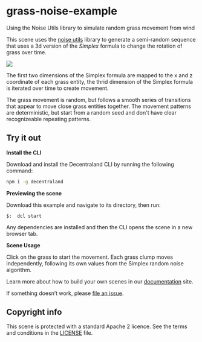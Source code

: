 # grass-noise-example

Using the Noise Utils library to simulate random grass movement from wind

This scene uses the [noise utils](https://github.com/decentraland/decentraland-noise-utils) library to generate a semi-random sequence that uses a 3d version of the _Simplex_ formula to change the rotation of grass over time.

![](screenshot/screenshot.gif)

The first two dimensions of the Simplex formula are mapped to the x and z coordinate of each grass entity, the thrid dimension of the Simplex formula is iterated over time to create movement.

The grass movement is random, but follows a smooth series of transitions that appear to move close grass entities together. The movement patterns are deterministic, but start from a random seed and don't have clear recognizeable repeating patterns.

## Try it out

**Install the CLI**

Download and install the Decentraland CLI by running the following command:

```bash
npm i -g decentraland
```

**Previewing the scene**

Download this example and navigate to its directory, then run:

```
$:  dcl start
```

Any dependencies are installed and then the CLI opens the scene in a new browser tab.

**Scene Usage**

Click on the grass to start the movement. Each grass clump moves independently, following its own values from the Simplex random noise algorithm.

Learn more about how to build your own scenes in our [documentation](https://docs.decentraland.org/) site.

If something doesn’t work, please [file an issue](https://github.com/decentraland-scenes/Awesome-Repository/issues/new).

## Copyright info

This scene is protected with a standard Apache 2 licence. See the terms and conditions in the [LICENSE](/LICENSE) file.
